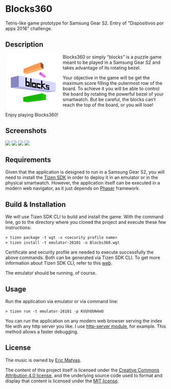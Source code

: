 # Blocks360

Tetris-like game prototype for Samsung Gear S2. Entry of "Dispositivos por apps 2016" challenge.

## Description

<img src="/icon.png" align="left" width="180" >

Blocks360 or simply “blocks” is a puzzle game meant to be played in a Samsung Gear S2 and takes advantage of its rotating bezel. 

Your objective in the game will be get the maximum score filling the outermost row of the board. To achieve it you will be able to control the board by rotating the powerful bezel of your smartwatch. But be careful, the blocks can’t reach the top of the board, or you will lose!

Enjoy playing Blocks360!

## Screenshots

<img src="/../screenshots/screenshots/screen_1.png?raw=true" width="210" > 
<img src="/../screenshots/screenshots/screen_2.png?raw=true" width="210" > 
<img src="/../screenshots/screenshots/screen_3.png?raw=true" width="210" > 
<img src="/../screenshots/screenshots/screen_4.png?raw=true" width="210" >

## Requirements

Given that the application is designed to run in a Samsung Gear S2, you will need to install the [Tizen SDK](https://developer.tizen.org/development/tools/download) in order to deploy it in an emulator or in the physical smartwatch. However, the application itself can be executed in a modern web navigator, as it just depends on [Phaser](http://phaser.io/) framework.

## Build & Installation

We will use Tizen SDK CLI to build and install the game. With the command line, go to the directory where you cloned the project and execute these few instructions:

    > tizen package -t wgt -s <security profile name>
    > tizen install -t emulator-26101 -n Blocks360.wgt

Certificate and security profile are needed to execute successfully the above commands. Both can be generated via Tizen SDK CLI. To get more information about Tizen SDK CLI, refer to this [web](https://developer.tizen.org/development/tools/native-tools/command-line-interface).

The emulator should be running, of course.

## Usage

Run the application via emulator or via command line:

    > tizen run -t emulator-26101 -p KVUhObN4mO

You can run the application on any modern web browser serving the index file with any http server you like. I use [http-server module](https://www.npmjs.com/package/http-server), for example. This method allows a faster debugging.

## License

The music is owned by [Eric Matyas](http://soundimage.org/).

The content of this project itself is licensed under the [Creative Commons Attribution 4.0 license](https://creativecommons.org/licenses/by/4.0/), and the underlying source code used to format and display that content is licensed under the [MIT license](http://opensource.org/licenses/mit-license.php).
